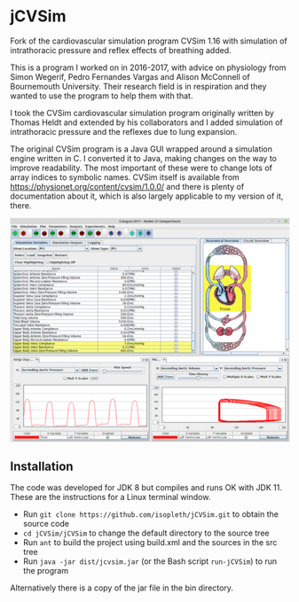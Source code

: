 # jCVSim
Fork of the cardiovascular simulation program CVSim 1.16 with
simulation of intrathoracic pressure and  reflex effects of breathing added.

This is a program I worked on in 2016-2017, with advice on physiology
from Simon Wegerif, Pedro Fernandes Vargas and Alison McConnell of
Bournemouth University.  Their research field is in respiration and
they wanted to use the program to help them with that.

I took the CVSim cardiovascular simulation program originally written
by Thomas Heldt and extended by his collaborators and I added
simulation of intrathoracic pressure and the reflexes due to lung
expansion.

The original CVSim program is a Java GUI wrapped around a simulation
engine written in C.  I converted it to Java, making changes on the
way to improve readability.  The most important of these were to
change lots of array indices to symbolic names.  CVSim itself is
available from https://physionet.org/content/cvsim/1.0.0/ and there is
plenty of documentation about it, which is also largely applicable to
my version of it, there.

![screenshot](/screenshot.png)

Installation
------------

The code was developed for JDK 8 but compiles and runs OK with JDK 11.
These are the instructions for a Linux terminal window.

- Run ```git clone https://github.com/isopleth/jCVSim.git``` to obtain the source code
- ```cd jCVSim/jCVSim``` to change the default directory to the source tree
- Run ```ant``` to build the project using build.xml and the sources in the src tree
- Run ```java -jar dist/jcvsim.jar``` (or the Bash script ```run-jCVSim```) to run the program

Alternatively there is a copy of the jar file in the bin directory.
